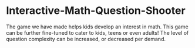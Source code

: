 # Interactive-Math-Question-Shooter
The game we have made helps kids develop an interest in math. This game can be further fine-tuned to cater to kids, teens or even adults! The level of question complexity can be increased, or decreased per demand.
